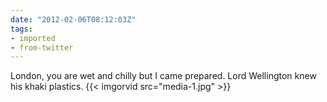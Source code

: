 ```yaml
---
date: "2012-02-06T08:12:03Z"
tags:
- imported
- from-twitter
---
```

London, you are wet and chilly but I came prepared. Lord Wellington knew his khaki plastics. {{< imgorvid src="media-1.jpg" >}}

